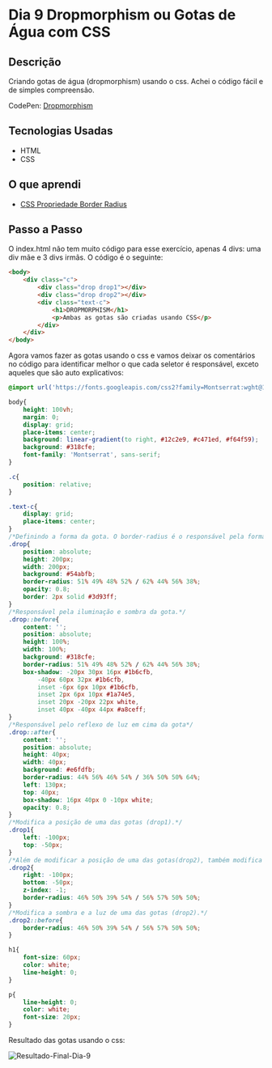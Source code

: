 # Dia 9 Dropmorphism ou Gotas de Água com CSS

## Descrição

Criando gotas de água (dropmorphism) usando o css. Achei o código fácil e de simples compreensão. 

CodePen: [Dropmorphism](https://codepen.io/albusquercus94/pen/NWgPJOP)

## Tecnologias Usadas

* HTML
* CSS

## O que aprendi

* [CSS Propriedade Border Radius](https://www.w3schools.com/cssref/css3_pr_border-radius.asp)

## Passo a Passo

O index.html não tem muito código para esse exercício, apenas 4 divs: uma div mãe e 3 divs irmãs. O código é o seguinte:

~~~html
<body>
    <div class="c">
        <div class="drop drop1"></div>
        <div class="drop drop2"></div>
        <div class="text-c">
            <h1>DROPMORPHISM</h1>
            <p>Ambas as gotas são criadas usando CSS</p>
        </div>
    </div>
</body>
~~~

Agora vamos fazer as gotas usando o css e vamos deixar os comentários no código para identificar melhor o que cada seletor é responsável, exceto aqueles que são auto explicativos:

~~~css
@import url('https://fonts.googleapis.com/css2?family=Montserrat:wght@100&display=swap');

body{
    height: 100vh;
    margin: 0;
    display: grid;
    place-items: center;
    background: linear-gradient(to right, #12c2e9, #c471ed, #f64f59);
    background: #318cfe;
    font-family: 'Montserrat', sans-serif;
}

.c{
    position: relative;
}

.text-c{
    display: grid;
    place-items: center;
}
/*Definindo a forma da gota. O border-radius é o responsável pela forma da gota.*/
.drop{
    position: absolute;
    height: 200px;
    width: 200px;
    background: #54abfb;
    border-radius: 51% 49% 48% 52% / 62% 44% 56% 38%;
    opacity: 0.8;
    border: 2px solid #3d93ff;
}
/*Responsável pela iluminação e sombra da gota.*/
.drop::before{
    content: '';
    position: absolute;
    height: 100%;
    width: 100%;
    background: #318cfe;
    border-radius: 51% 49% 48% 52% / 62% 44% 56% 38%;
    box-shadow: -20px 30px 16px #1b6cfb,
        -40px 60px 32px #1b6cfb,
        inset -6px 6px 10px #1b6cfb,
        inset 2px 6px 10px #1a74e5,
        inset 20px -20px 22px white,
        inset 40px -40px 44px #a8ceff;
}
/*Responsável pelo reflexo de luz em cima da gota*/
.drop::after{
    content: '';
    position: absolute;
    height: 40px;
    width: 40px;
    background: #e6fdfb;
    border-radius: 44% 56% 46% 54% / 36% 50% 50% 64%;
    left: 130px;
    top: 40px;
    box-shadow: 16px 40px 0 -10px white;
    opacity: 0.8;
}
/*Modifica a posição de uma das gotas (drop1).*/
.drop1{
    left: -100px;
    top: -50px;
}
/*Além de modificar a posição de uma das gotas(drop2), também modifica a forma da mesma.*/
.drop2{
    right: -100px;
    bottom: -50px;
    z-index: -1;
    border-radius: 46% 50% 39% 54% / 56% 57% 50% 50%;
}
/*Modifica a sombra e a luz de uma das gotas (drop2).*/
.drop2::before{
    border-radius: 46% 50% 39% 54% / 56% 57% 50% 50%;
}

h1{
    font-size: 60px;
    color: white;
    line-height: 0;
}

p{
    line-height: 0;
    color: white;
    font-size: 20px;
}
~~~

Resultado das gotas usando o css:

![Resultado-Final-Dia-9](#)